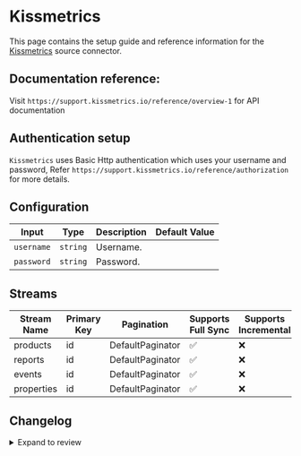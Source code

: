 # Kissmetrics
This page contains the setup guide and reference information for the [Kissmetrics](https://app.kissmetrics.io/) source connector.

## Documentation reference:
Visit `https://support.kissmetrics.io/reference/overview-1` for API documentation

## Authentication setup
`Kissmetrics` uses Basic Http authentication which uses your username and password,
Refer `https://support.kissmetrics.io/reference/authorization` for more details.

## Configuration

| Input | Type | Description | Default Value |
|-------|------|-------------|---------------|
| `username` | `string` | Username.  |  |
| `password` | `string` | Password.  |  |

## Streams
| Stream Name | Primary Key | Pagination | Supports Full Sync | Supports Incremental |
|-------------|-------------|------------|---------------------|----------------------|
| products | id | DefaultPaginator | ✅ |  ❌  |
| reports | id | DefaultPaginator | ✅ |  ❌  |
| events | id | DefaultPaginator | ✅ |  ❌  |
| properties | id | DefaultPaginator | ✅ |  ❌  |

## Changelog

<details>
  <summary>Expand to review</summary>

| Version | Date | Pull Request | Subject |
| ------------------ | ------------ | --- | ---------------- |
| 0.0.26 | 2025-06-21 | [61819](https://github.com/airbytehq/airbyte/pull/61819) | Update dependencies |
| 0.0.25 | 2025-06-14 | [61158](https://github.com/airbytehq/airbyte/pull/61158) | Update dependencies |
| 0.0.24 | 2025-05-24 | [60632](https://github.com/airbytehq/airbyte/pull/60632) | Update dependencies |
| 0.0.23 | 2025-05-10 | [59246](https://github.com/airbytehq/airbyte/pull/59246) | Update dependencies |
| 0.0.22 | 2025-04-26 | [58799](https://github.com/airbytehq/airbyte/pull/58799) | Update dependencies |
| 0.0.21 | 2025-04-19 | [57730](https://github.com/airbytehq/airbyte/pull/57730) | Update dependencies |
| 0.0.20 | 2025-04-05 | [57030](https://github.com/airbytehq/airbyte/pull/57030) | Update dependencies |
| 0.0.19 | 2025-03-29 | [56673](https://github.com/airbytehq/airbyte/pull/56673) | Update dependencies |
| 0.0.18 | 2025-03-22 | [56035](https://github.com/airbytehq/airbyte/pull/56035) | Update dependencies |
| 0.0.17 | 2025-03-08 | [55504](https://github.com/airbytehq/airbyte/pull/55504) | Update dependencies |
| 0.0.16 | 2025-03-01 | [54790](https://github.com/airbytehq/airbyte/pull/54790) | Update dependencies |
| 0.0.15 | 2025-02-22 | [54353](https://github.com/airbytehq/airbyte/pull/54353) | Update dependencies |
| 0.0.14 | 2025-02-15 | [53839](https://github.com/airbytehq/airbyte/pull/53839) | Update dependencies |
| 0.0.13 | 2025-02-08 | [53244](https://github.com/airbytehq/airbyte/pull/53244) | Update dependencies |
| 0.0.12 | 2025-02-01 | [52742](https://github.com/airbytehq/airbyte/pull/52742) | Update dependencies |
| 0.0.11 | 2025-01-25 | [52225](https://github.com/airbytehq/airbyte/pull/52225) | Update dependencies |
| 0.0.10 | 2025-01-18 | [51789](https://github.com/airbytehq/airbyte/pull/51789) | Update dependencies |
| 0.0.9 | 2025-01-11 | [51206](https://github.com/airbytehq/airbyte/pull/51206) | Update dependencies |
| 0.0.8 | 2024-12-28 | [50597](https://github.com/airbytehq/airbyte/pull/50597) | Update dependencies |
| 0.0.7 | 2024-12-21 | [50096](https://github.com/airbytehq/airbyte/pull/50096) | Update dependencies |
| 0.0.6 | 2024-12-14 | [49600](https://github.com/airbytehq/airbyte/pull/49600) | Update dependencies |
| 0.0.5 | 2024-12-12 | [49247](https://github.com/airbytehq/airbyte/pull/49247) | Update dependencies |
| 0.0.4 | 2024-11-04 | [48151](https://github.com/airbytehq/airbyte/pull/48151) | Update dependencies |
| 0.0.3 | 2024-10-29 | [47756](https://github.com/airbytehq/airbyte/pull/47756) | Update dependencies |
| 0.0.2 | 2024-10-28 | [47650](https://github.com/airbytehq/airbyte/pull/47650) | Update dependencies |
| 0.0.1 | 2024-09-21 | [45839](https://github.com/airbytehq/airbyte/pull/45839) | Initial release by [@btkcodedev](https://github.com/btkcodedev) via Connector Builder |

</details>

